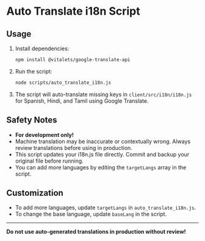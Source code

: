 # Auto Translate i18n Script

## Usage
1. Install dependencies:
   ```sh
   npm install @vitalets/google-translate-api
   ```
2. Run the script:
   ```sh
   node scripts/auto_translate_i18n.js
   ```
3. The script will auto-translate missing keys in `client/src/i18n/i18n.js` for Spanish, Hindi, and Tamil using Google Translate.

## Safety Notes
- **For development only!**
- Machine translation may be inaccurate or contextually wrong. Always review translations before using in production.
- This script updates your i18n.js file directly. Commit and backup your original file before running.
- You can add more languages by editing the `targetLangs` array in the script.

## Customization
- To add more languages, update `targetLangs` in `auto_translate_i18n.js`.
- To change the base language, update `baseLang` in the script.

---
**Do not use auto-generated translations in production without review!**
